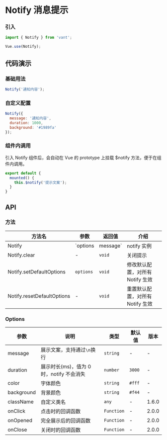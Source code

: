 # Notify 消息提示

### 引入

``` javascript
import { Notify } from 'vant';

Vue.use(Notify);
```

## 代码演示

### 基础用法

```js
Notify('通知内容');
```

### 自定义配置

```js
Notify({
  message: '通知内容',
  duration: 1000,
  background: '#1989fa'
});
```

### 组件内调用

引入 Notify 组件后，会自动在 Vue 的 prototype 上挂载 $notify 方法，便于在组件内调用。

```js
export default {
  mounted() {
    this.$notify('提示文案');
  }
}
```

## API

### 方法

| 方法名 | 参数 | 返回值 | 介绍 |
|------|------|------|------|
| Notify | `options | message` | notify 实例 | 展示提示 |
| Notify.clear | - | `void` | 关闭提示 |
| Notify.setDefaultOptions | `options` | `void` | 修改默认配置，对所有 Notify 生效 |
| Notify.resetDefaultOptions | - | `void` | 重置默认配置，对所有 Notify 生效 |

### Options

| 参数 | 说明 | 类型 | 默认值 | 版本 |
|------|------|------|------|------|
| message | 展示文案，支持通过`\n`换行 | `string` | - | - |
| duration | 展示时长(ms)，值为 0 时，notify 不会消失 | `number` | `3000` | - |
| color | 字体颜色 | `string` | `#fff` | - |
| background | 背景颜色 | `string` | `#f44` | - |
| className | 自定义类名 | `any` | - | 1.6.0 |
| onClick | 点击时的回调函数 | `Function` | - | 2.0.0 |
| onOpened | 完全展示后的回调函数 | `Function` | - | 2.0.0 |
| onClose | 关闭时的回调函数 | `Function` | - | 2.0.0 |
